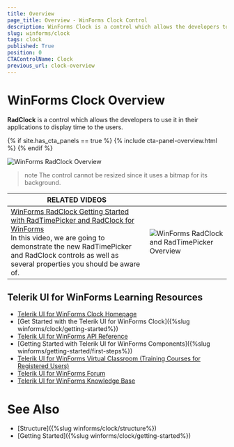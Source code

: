 ```yaml
---
title: Overview
page_title: Overview - WinForms Clock Control
description: WinForms Clock is a control which allows the developers to use it in their applications to display time to the users.
slug: winforms/clock
tags: clock
published: True
position: 0
CTAControlName: Clock
previous_url: clock-overview
---
```


# WinForms Clock Overview

__RadClock__ is a control which allows the developers to use it in their applications to display time to the users. 

{% if site.has_cta_panels == true %}
{% include cta-panel-overview.html %}
{% endif %}

![WinForms RadClock Overview](images/clock-overview001.gif)

>note The control cannot be resized since it uses a bitmap for its background.
>


| RELATED VIDEOS |  |
| ------ | ------ |
|[WinForms RadClock Getting Started with RadTimePicker and RadClock for WinForms](http://tv.telerik.com/watch/winforms/getting-started-with-radtimepicker-for-winforms)<br>In this video, we are going to demonstrate the new RadTimePicker and RadClock controls as well as several properties you should be aware of.|![WinForms RadClock and RadTimePicker Overview](images/clock-getting-started002.png)|


## Telerik UI for WinForms Learning Resources
* [Telerik UI for WinForms Clock Homepage](https://www.telerik.com/products/winforms/clock.aspx)
* [Get Started with the Telerik UI for WinForms Clock]({%slug winforms/clock/getting-started%})
* [Telerik UI for WinForms API Reference](https://docs.telerik.com/devtools/winforms/api/)
* [Getting Started with Telerik UI for WinForms Components]({%slug winforms/getting-started/first-steps%})
* [Telerik UI for WinForms Virtual Classroom (Training Courses for Registered Users)](https://learn.telerik.com/learn/course/external/view/elearning/17/TelerikUIforWinForms) 
* [Telerik UI for WinForms Forum](https://www.telerik.com/forums/winforms)
* [Telerik UI for WinForms Knowledge Base](https://docs.telerik.com/devtools/winforms/knowledge-base)

# See Also

* [Structure]({%slug winforms/clock/structure%})
* [Getting Started]({%slug winforms/clock/getting-started%})
